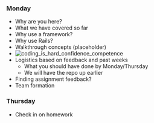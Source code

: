 ### Monday
- Why are you here?
- What we have covered so far
- Why use a framework?
- Why use Rails?
- Walkthrough concepts (placeholder)
- ![coding_is_hard_confidence_competence](http://s3.amazonaws.com/viking_education/web_development/blog/coding_is_hard_confidence_competence.png)
- Logistics based on feedback and past weeks
  - What you should have done by Monday/Thursday
  - We will have the repo up earlier
- Finding assignment feedback?
- Team formation

### Thursday
- Check in on homework
